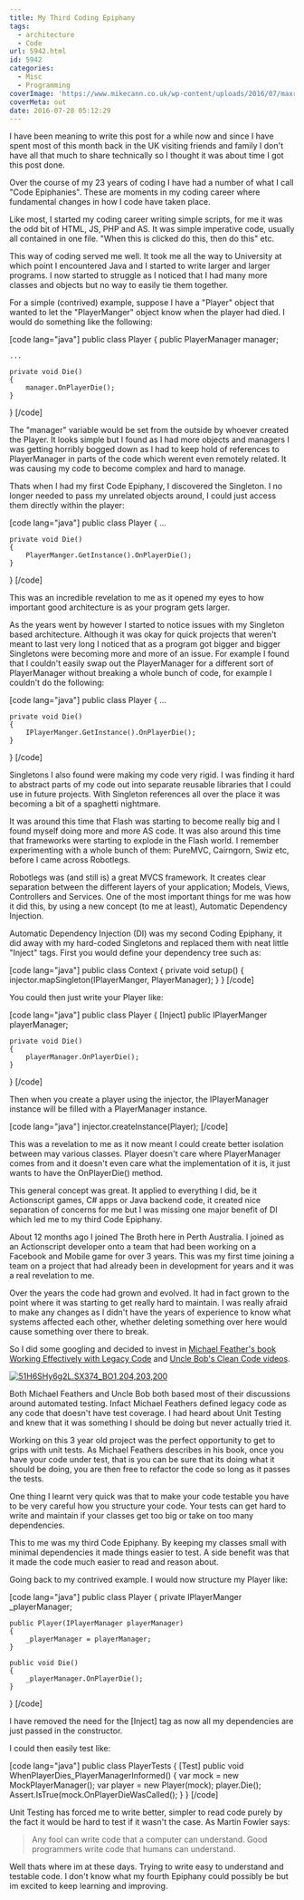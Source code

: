 ```yaml
---
title: My Third Coding Epiphany
tags:
  - architecture
  - Code
url: 5942.html
id: 5942
categories:
  - Misc
  - Programming
coverImage: 'https://www.mikecann.co.uk/wp-content/uploads/2016/07/maxresdefault.jpg'
coverMeta: out
date: 2016-07-28 05:12:29
---
```


I have been meaning to write this post for a while now and since I have spent most of this month back in the UK visiting friends and family I don't have all that much to share technically so I thought it was about time I got this post done.

Over the course of my 23 years of coding I have had a number of what I call "Code Epiphanies". These are moments in my coding career where fundamental changes in how I code have taken place.
<!-- more -->
Like most, I started my coding career writing simple scripts, for me it was the odd bit of HTML, JS, PHP and AS. It was simple imperative code, usually all contained in one file. "When this is clicked do this, then do this" etc. 

This way of coding served me well. It took me all the way to University at which point I encountered Java and I started to write larger and larger programs. I now started to struggle as I noticed that I had many more classes and objects but no way to easily tie them together.

For a simple (contrived) example, suppose I have a "Player" object that wanted to let the "PlayerManger" object know when the player had died. I would do something like the following:

[code lang="java"]
public class Player
{
    public PlayerManager manager;

	...

    private void Die()
    {
        manager.OnPlayerDie();
    }
}
[/code]

The "manager" variable would be set from the outside by whoever created the Player. It looks simple but I found as I had more objects and managers I was getting horribly bogged down as I had to keep hold of references to PlayerManager in parts of the code which werent even remotely related. It was causing my code to become complex and hard to manage. 

Thats when I had my first Code Epiphany, I discovered the Singleton. I no longer needed to pass my unrelated objects around, I could just access them directly within the player:

[code lang="java"]
public class Player
{
    ...

    private void Die()
    {
        PlayerManger.GetInstance().OnPlayerDie();
    }
}
[/code]

This was an incredible revelation to me as it opened my eyes to how important good architecture is as your program gets larger.

As the years went by however I started to notice issues with my Singleton based architecture. Although it was okay for quick projects that weren't meant to last very long I noticed that as a program got bigger and bigger Singletons were becoming more and more of an issue. For example I found that I couldn't easily swap out the PlayerManager for a different sort of PlayerManager without breaking a whole bunch of code, for example I couldn't do the following:

[code lang="java"]
public class Player
{
	...

    private void Die()
    {
        IPlayerManger.GetInstance().OnPlayerDie();
    }
}
[/code]

Singletons I also found were making my code very rigid. I was finding it hard to abstract parts of my code out into separate reusable libraries that I could use in future projects. With Singleton references all over the place it was becoming a bit of a spaghetti nightmare. 

It was around this time that Flash was starting to become really big and I found myself doing more and more AS code. It was also around this time that frameworks were starting to explode in the Flash world. I remember experimenting with a whole bunch of them: PureMVC, Cairngorn, Swiz etc, before I came across Robotlegs. 

Robotlegs was (and still is) a great MVCS framework. It creates clear separation between the different layers of your application; Models, Views, Controllers and Services. One of the most important things for me was how it did this, by using a new concept (to me at least), Automatic Dependency Injection. 

Automatic Dependency Injection (DI) was my second Coding Epiphany, it did away with my hard-coded Singletons and replaced them with neat little "Inject" tags. First you would define your dependency tree such as:

[code lang="java"]
public class Context
{
    private void setup()
    {
        injector.mapSingleton(IPlayerManger, PlayerManager);
    }
}
[/code]

You could then just write your Player like:

[code lang="java"]
public class Player
{
	[Inject]
	public IPlayerManger playerManager;

	private void Die()
	{
		playerManager.OnPlayerDie();
	}
}
[/code]

Then when you create a player using the injector, the IPlayerManager instance will be filled with a PlayerManager instance.

[code lang="java"]
injector.createInstance(Player);
[/code]

This was a revelation to me as it now meant I could create better isolation between may various classes. Player doesn't care where PlayerManager comes from and it doesn't even care what the implementation of it is, it just wants to have the OnPlayerDie() method. 

This general concept was great. It applied to everything I did, be it Actionscript games, C# apps or Java backend code, it created nice separation of concerns for me but I was missing one major benefit of DI which led me to my third Code Epiphany.

About 12 months ago I joined The Broth here in Perth Australia. I joined as an Actionscript developer onto a team that had been working on a Facebook and Mobile game for over 3 years. This was my first time joining a team on a project that had already been in development for years and it was a real revelation to me.

Over the years the code had grown and evolved. It had in fact grown to the point where it was starting to get really hard to maintain. I was really afraid to make any changes as I didn't have the years of experience to know what systems affected each other, whether deleting something over here would cause something over there to break.

So I did some googling and decided to invest in [Michael Feather's book Working Effectively with Legacy Code](https://www.amazon.com/Working-Effectively-Legacy-Michael-Feathers/dp/0131177052) and [Uncle Bob's Clean Code videos](https://cleancoders.com/videos).

[![51H6SHy6g2L._SX374_BO1,204,203,200_](https://www.mikecann.co.uk/wp-content/uploads/2016/07/51H6SHy6g2L._SX374_BO1204203200_.jpg)](https://www.mikecann.co.uk/wp-content/uploads/2016/07/51H6SHy6g2L._SX374_BO1204203200_.jpg)

Both Michael Feathers and Uncle Bob both based most of their discussions around automated testing. Infact Michael Feathers defined legacy code as any code that doesn't have test coverage. I had heard about Unit Testing and knew that it was something I should be doing but never actually tried it. 

Working on this 3 year old project was the perfect opportunity to get to grips with unit tests. As Michael Feathers describes in his book, once you have your code under test, that is you can be sure that its doing what it should be doing, you are then free to refactor the code so long as it passes the tests.

One thing I learnt very quick was that to make your code testable you have to be very careful how you structure your code. Your tests can get hard to write and maintain if your classes get too big or take on too many dependencies. 

This to me was my third Code Epiphany. By keeping my classes small with minimal dependencies it made things easier to test. A side benefit was that it made the code much easier to read and reason about.

Going back to my contrived example. I would now structure my Player like:

[code lang="java"]
public class Player
{
	private IPlayerManger _playerManager;

	public Player(IPlayerManager playerManager)
	{
		_playerManager = playerManager;
	}

	public void Die()
	{
		_playerManager.OnPlayerDie();
	}
}
[/code]

I have removed the need for the [Inject] tag as now all my dependencies are just passed in the constructor. 

I could then easily test like:

[code lang="java"]
public class PlayerTests
{
	[Test]
	public void WhenPlayerDies_PlayerManagerInformed()
	{
		var mock = new MockPlayerManager();
		var player = new Player(mock);
		player.Die();
		Assert.IsTrue(mock.OnPlayerDieWasCalled();
	}
}
[/code]

Unit Testing has forced me to write better, simpler to read code purely by the fact it would be hard to test if it wasn't the case. As Martin Fowler says:

> Any fool can write code that a computer can understand. Good programmers write code that humans can understand.

Well thats where im at these days. Trying to write easy to understand and testable code. I don't know what my fourth Epiphany could possibly be but im excited to keep learning and improving.